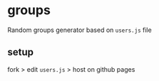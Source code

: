 # groups

Random groups generator based on `users.js` file

## setup

fork > edit `users.js` > host on github pages
